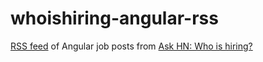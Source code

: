 # whoishiring-angular-rss
[RSS feed](https://us-central1-whoishiring-angular.cloudfunctions.net/rss) of Angular job posts from [Ask HN: Who is hiring?](https://news.ycombinator.com/submitted?id=whoishiring)
